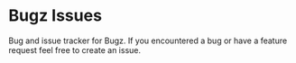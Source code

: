 # Bugz Issues

Bug and issue tracker for Bugz.
If you encountered a bug or have a feature request feel free to create an issue.
